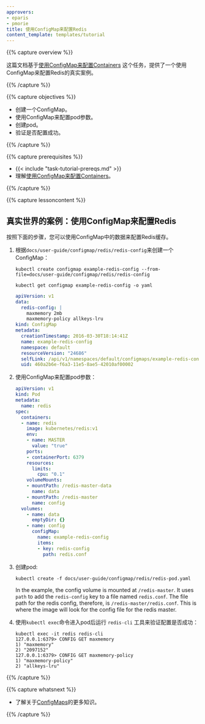 ```yaml
---
approvers:
- eparis
- pmorie
title: 使用ConfigMap来配置Redis
content_template: templates/tutorial
---
```


{{% capture overview %}}

这篇文档基于[使用ConfigMap来配置Containers](/docs/tasks/configure-pod-container/configure-pod-configmap/) 这个任务，提供了一个使用ConfigMap来配置Redis的真实案例。

{{% /capture %}}

{{% capture objectives %}}

* 创建一个ConfigMap。
* 使用ConfigMap来配置pod参数。
* 创建pod。
* 验证是否配置成功。

{{% /capture %}}

{{% capture prerequisites %}}

* {{< include "task-tutorial-prereqs.md" >}}
* 理解[使用ConfigMap来配置Containers](/docs/tasks/configure-pod-container/configure-pod-configmap/)。

{{% /capture %}}

{{% capture lessoncontent %}}


## 真实世界的案例：使用ConfigMap来配置Redis

按照下面的步骤，您可以使用ConfigMap中的数据来配置Redis缓存。

1. 根据`docs/user-guide/configmap/redis/redis-config`来创建一个ConfigMap：

   ```shell
   kubectl create configmap example-redis-config --from-file=docs/user-guide/configmap/redis/redis-config

   kubectl get configmap example-redis-config -o yaml
   ```

   ```yaml
   apiVersion: v1
   data:
     redis-config: |
       maxmemory 2mb
       maxmemory-policy allkeys-lru
   kind: ConfigMap
   metadata:
     creationTimestamp: 2016-03-30T18:14:41Z
     name: example-redis-config
     namespace: default
     resourceVersion: "24686"
     selfLink: /api/v1/namespaces/default/configmaps/example-redis-config
     uid: 460a2b6e-f6a3-11e5-8ae5-42010af00002
   ```

1. 使用ConfigMap来配置pod参数：

   ```yaml
   apiVersion: v1
   kind: Pod
   metadata:
     name: redis
   spec:
     containers:
     - name: redis
       image: kubernetes/redis:v1
       env:
       - name: MASTER
         value: "true"
       ports:
       - containerPort: 6379
       resources:
         limits:
           cpu: "0.1"
       volumeMounts:
       - mountPath: /redis-master-data
         name: data
       - mountPath: /redis-master
         name: config
     volumes:
       - name: data
         emptyDir: {}
       - name: config
         configMap:
           name: example-redis-config
           items:
           - key: redis-config
             path: redis.conf
   ```
1. 创建pod:

   ```shell
   kubectl create -f docs/user-guide/configmap/redis/redis-pod.yaml
   ```

   In the example, the config volume is mounted at `/redis-master`.
   It uses `path` to add the `redis-config` key to a file named `redis.conf`.
   The file path for the redis config, therefore, is `/redis-master/redis.conf`.
   This is where the image will look for the config file for the redis master.

1. 使用`kubectl exec`命令进入pod后运行 `redis-cli` 工具来验证配置是否成功：

   ```shell
   kubectl exec -it redis redis-cli
   127.0.0.1:6379> CONFIG GET maxmemory
   1) "maxmemory"
   2) "2097152"
   127.0.0.1:6379> CONFIG GET maxmemory-policy
   1) "maxmemory-policy"
   2) "allkeys-lru"
   ```

{{% /capture %}}

{{% capture whatsnext %}}

* 了解关于[ConfigMaps](/docs/tasks/configure-pod-container/configure-pod-configmap/)的更多知识。

{{% /capture %}}


